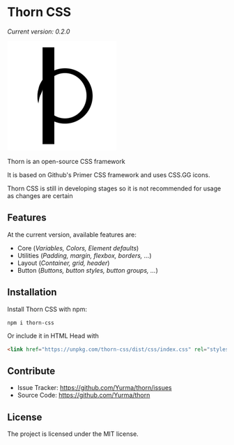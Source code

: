 
# Thorn CSS
*Current version: 0.2.0*

![Thorn](Thorn.png)

Thorn is an open-source CSS framework

It is based on Github's Primer CSS framework and uses CSS.GG icons.

Thorn CSS is still in developing stages so it is not recommended for usage as changes are certain

Features
--------

At the current version, available features are:

- Core (*Variables, Colors, Element defaults*) 
- Utilities (*Padding, margin, flexbox, borders, ...*)
- Layout (*Container, grid, header*)
- Button (*Buttons, button styles, button groups, ...*)


Installation
------------

Install Thorn CSS with npm:

    npm i thorn-css



Or include it in HTML Head with 

```html
<link href="https://unpkg.com/thorn-css/dist/css/index.css" rel="stylesheet" />
```


Contribute
----------

- Issue Tracker: https://github.com/Yurma/thorn/issues
- Source Code: https://github.com/Yurma/thorn

License
-------

The project is licensed under the MIT license.
